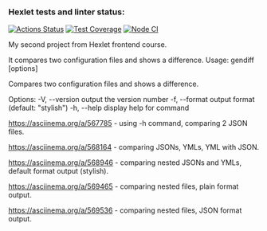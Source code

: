 ### Hexlet tests and linter status:
[![Actions Status](https://github.com/Zhostt/frontend-project-46/workflows/hexlet-check/badge.svg)](https://github.com/Zhostt/frontend-project-46/actions)
[![Test Coverage](https://api.codeclimate.com/v1/badges/460556e75870caa50f63/test_coverage)](https://codeclimate.com/github/Zhostt/frontend-project-46/test_coverage)
[![Node CI](https://github.com/Zhostt/frontend-project-46/actions/workflows/workflow.yml/badge.svg)](https://github.com/Zhostt/frontend-project-46/actions/workflows/workflow.yml)

My second project from Hexlet frontend course.

It compares two configuration files and shows a difference.
Usage: gendiff [options] <filepath1> <filepath2>

Compares two configuration files and shows a difference.

Options:
  -V, --version        output the version number
  -f, --format <type>  output format (default: "stylish")
  -h, --help           display help for command


https://asciinema.org/a/567785 - using -h command, comparing 2 JSON files. 

https://asciinema.org/a/568164 - comparing JSONs, YMLs, YML with JSON.

https://asciinema.org/a/568946 - comparing nested JSONs and YMLs, default format output (stylish).

https://asciinema.org/a/569465 - comparing nested files, plain format output.

https://asciinema.org/a/569536 - comparing nested files, JSON format output.
